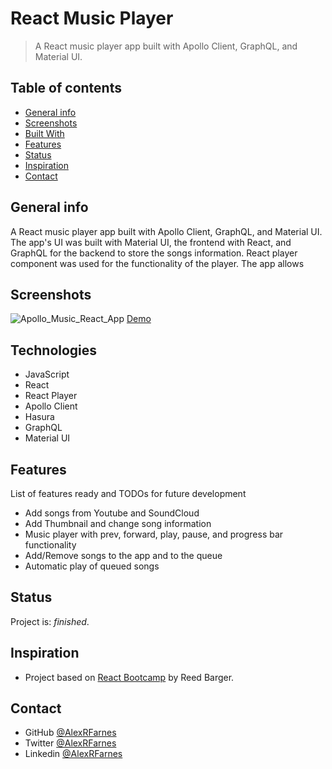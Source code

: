# React Music Player

> A React music player app built with Apollo Client, GraphQL, and Material UI.

## Table of contents

- [General info](#general-info)
- [Screenshots](#screenshots)
- [Built With](#built-with)
- [Features](#features)
- [Status](#status)
- [Inspiration](#inspiration)
- [Contact](#contact)

## General info

A React music player app built with Apollo Client, GraphQL, and Material UI. The app's UI was built with Material UI, the frontend with React, and GraphQL for the backend to store the songs information. React player component was used for the functionality of the player. The app allows 

## Screenshots

![Apollo_Music_React_App](https://user-images.githubusercontent.com/57517804/130403284-2523353e-a73c-41a8-83af-38c4487a9112.png)
[Demo](https://zealous-jones-8fa8d2.netlify.app)

## Technologies

- JavaScript
- React
- React Player
- Apollo Client
- Hasura
- GraphQL
- Material UI

## Features

List of features ready and TODOs for future development

- Add songs from Youtube and SoundCloud
- Add Thumbnail and change song information
- Music player with prev, forward, play, pause, and progress bar functionality
- Add/Remove songs to the app and to the queue
- Automatic play of queued songs 

## Status

Project is: _finished_.

## Inspiration

- Project based on [React Bootcamp](https://reactbootcamp.com/) by Reed Barger.

## Contact

- GitHub [@AlexRFarnes](https://github.com/AlexRFarnes)
- Twitter [@AlexRFarnes](https://twitter.com/alexrfarnes)
- Linkedin [@AlexRFarnes](https://www.linkedin.com/in/alexrfarnes/)
